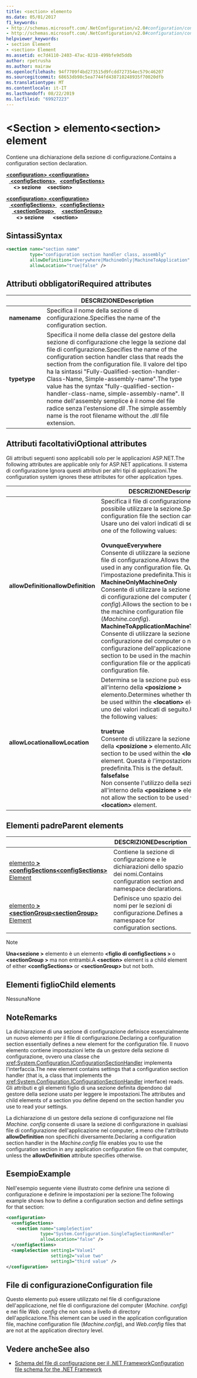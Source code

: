 ```yaml
---
title: <section> elemento
ms.date: 05/01/2017
f1_keywords:
- http://schemas.microsoft.com/.NetConfiguration/v2.0#configuration/configSections/section
- http://schemas.microsoft.com/.NetConfiguration/v2.0#configuration/configSections/sectionGroup/section
helpviewer_keywords:
- section Element
- <section> Element
ms.assetid: ec7d4110-2403-47ac-8218-499bfe9d5ddb
author: rpetrusha
ms.author: mairaw
ms.openlocfilehash: 94f7709f4bd273515d9fcdd727354ec579c46207
ms.sourcegitcommit: 68653db98c5ea7744fd438710248935f70020dfb
ms.translationtype: MT
ms.contentlocale: it-IT
ms.lasthandoff: 08/22/2019
ms.locfileid: "69927223"
---
```

# <a name="section-element"></a><span data-ttu-id="d75d4-102">\<Section > elemento</span><span class="sxs-lookup"><span data-stu-id="d75d4-102">\<section> element</span></span>

<span data-ttu-id="d75d4-103">Contiene una dichiarazione della sezione di configurazione.</span><span class="sxs-lookup"><span data-stu-id="d75d4-103">Contains a configuration section declaration.</span></span>

<span data-ttu-id="d75d4-104">[ **\<configuration>** ](configuration-element.md) </span><span class="sxs-lookup"><span data-stu-id="d75d4-104">[**\<configuration>**](configuration-element.md) </span></span>  
<span data-ttu-id="d75d4-105">&nbsp;&nbsp;[ **\<configSections>** ](configsections-element-for-configuration.md) </span><span class="sxs-lookup"><span data-stu-id="d75d4-105">&nbsp;&nbsp;[**\<configSections>**](configsections-element-for-configuration.md) </span></span>  
<span data-ttu-id="d75d4-106">&nbsp;&nbsp;&nbsp;&nbsp; **\<> sezione**</span><span class="sxs-lookup"><span data-stu-id="d75d4-106">&nbsp;&nbsp;&nbsp;&nbsp;**\<section>**</span></span>

<span data-ttu-id="d75d4-107">[ **\<configuration>** ](configuration-element.md) </span><span class="sxs-lookup"><span data-stu-id="d75d4-107">[**\<configuration>**](configuration-element.md) </span></span>  
<span data-ttu-id="d75d4-108">&nbsp;&nbsp;[ **\<configSections>** ](configsections-element-for-configuration.md) </span><span class="sxs-lookup"><span data-stu-id="d75d4-108">&nbsp;&nbsp;[**\<configSections>**](configsections-element-for-configuration.md) </span></span>  
<span data-ttu-id="d75d4-109">&nbsp;&nbsp;&nbsp;&nbsp;[ **\<sectionGroup>** ](sectiongroup-element-for-configsections.md) </span><span class="sxs-lookup"><span data-stu-id="d75d4-109">&nbsp;&nbsp;&nbsp;&nbsp;[**\<sectionGroup>**](sectiongroup-element-for-configsections.md) </span></span>  
<span data-ttu-id="d75d4-110">&nbsp;&nbsp;&nbsp;&nbsp;&nbsp;&nbsp; **\<> sezione**</span><span class="sxs-lookup"><span data-stu-id="d75d4-110">&nbsp;&nbsp;&nbsp;&nbsp;&nbsp;&nbsp;**\<section>**</span></span>

## <a name="syntax"></a><span data-ttu-id="d75d4-111">Sintassi</span><span class="sxs-lookup"><span data-stu-id="d75d4-111">Syntax</span></span>

```xml
<section name="section name"
         type="configuration section handler class, assembly"
         allowDefinition="Everywhere|MachineOnly|MachineToApplication" 
         allowLocation="true|false" />
```

## <a name="required-attributes"></a><span data-ttu-id="d75d4-112">Attributi obbligatori</span><span class="sxs-lookup"><span data-stu-id="d75d4-112">Required attributes</span></span>

|           | <span data-ttu-id="d75d4-113">DESCRIZIONE</span><span class="sxs-lookup"><span data-stu-id="d75d4-113">Description</span></span> |
| --------- | ----------- |
| <span data-ttu-id="d75d4-114">**name**</span><span class="sxs-lookup"><span data-stu-id="d75d4-114">**name**</span></span>  | <span data-ttu-id="d75d4-115">Specifica il nome della sezione di configurazione.</span><span class="sxs-lookup"><span data-stu-id="d75d4-115">Specifies the name of the configuration section.</span></span> |
| <span data-ttu-id="d75d4-116">**type**</span><span class="sxs-lookup"><span data-stu-id="d75d4-116">**type**</span></span>  | <span data-ttu-id="d75d4-117">Specifica il nome della classe del gestore della sezione di configurazione che legge la sezione dal file di configurazione.</span><span class="sxs-lookup"><span data-stu-id="d75d4-117">Specifies the name of the configuration section handler class that reads the section from the configuration file.</span></span> <span data-ttu-id="d75d4-118">Il valore del tipo ha la sintassi "Fully-Qualified-section-handler-Class-Name, Simple-assembly-name".</span><span class="sxs-lookup"><span data-stu-id="d75d4-118">The type value has the syntax "fully-qualified-section-handler-class-name, simple-assembly-name".</span></span> <span data-ttu-id="d75d4-119">Il nome dell'assembly semplice è il nome del file radice senza l'estensione *dll* .</span><span class="sxs-lookup"><span data-stu-id="d75d4-119">The simple assembly name is the root filename without the *.dll* file extension.</span></span> |

## <a name="optional-attributes"></a><span data-ttu-id="d75d4-120">Attributi facoltativi</span><span class="sxs-lookup"><span data-stu-id="d75d4-120">Optional attributes</span></span>

<span data-ttu-id="d75d4-121">Gli attributi seguenti sono applicabili solo per le applicazioni ASP.NET.</span><span class="sxs-lookup"><span data-stu-id="d75d4-121">The following attributes are applicable only for ASP.NET applications.</span></span> <span data-ttu-id="d75d4-122">Il sistema di configurazione Ignora questi attributi per altri tipi di applicazioni.</span><span class="sxs-lookup"><span data-stu-id="d75d4-122">The configuration system ignores these attributes for other application types.</span></span>

|                     | <span data-ttu-id="d75d4-123">DESCRIZIONE</span><span class="sxs-lookup"><span data-stu-id="d75d4-123">Description</span></span> |
| ------------------- | ----------- |
| <span data-ttu-id="d75d4-124">**allowDefinition**</span><span class="sxs-lookup"><span data-stu-id="d75d4-124">**allowDefinition**</span></span> | <span data-ttu-id="d75d4-125">Specifica il file di configurazione in cui è possibile utilizzare la sezione.</span><span class="sxs-lookup"><span data-stu-id="d75d4-125">Specifies which configuration file the section can be used in.</span></span> <span data-ttu-id="d75d4-126">Usare uno dei valori indicati di seguito.</span><span class="sxs-lookup"><span data-stu-id="d75d4-126">Use one of the following values:</span></span><br><br><span data-ttu-id="d75d4-127">**Ovunque**</span><span class="sxs-lookup"><span data-stu-id="d75d4-127">**Everywhere**</span></span><br><span data-ttu-id="d75d4-128">Consente di utilizzare la sezione in qualsiasi file di configurazione.</span><span class="sxs-lookup"><span data-stu-id="d75d4-128">Allows the section to be used in any configuration file.</span></span> <span data-ttu-id="d75d4-129">Questa è l'impostazione predefinita.</span><span class="sxs-lookup"><span data-stu-id="d75d4-129">This is the default.</span></span><br><span data-ttu-id="d75d4-130">**MachineOnly**</span><span class="sxs-lookup"><span data-stu-id="d75d4-130">**MachineOnly**</span></span><br><span data-ttu-id="d75d4-131">Consente di utilizzare la sezione solo nel file di configurazione del computer (*Machine. config*).</span><span class="sxs-lookup"><span data-stu-id="d75d4-131">Allows the section to be used only in the machine configuration file (*Machine.config*).</span></span><br><span data-ttu-id="d75d4-132">**MachineToApplication**</span><span class="sxs-lookup"><span data-stu-id="d75d4-132">**MachineToApplication**</span></span><br><span data-ttu-id="d75d4-133">Consente di utilizzare la sezione nel file di configurazione del computer o nel file di configurazione dell'applicazione.</span><span class="sxs-lookup"><span data-stu-id="d75d4-133">Allows the section to be used in the machine configuration file or the application configuration file.</span></span> |
| <span data-ttu-id="d75d4-134">**allowLocation**</span><span class="sxs-lookup"><span data-stu-id="d75d4-134">**allowLocation**</span></span>   | <span data-ttu-id="d75d4-135">Determina se la sezione può essere utilizzata all'interno della  **\<posizione >** elemento.</span><span class="sxs-lookup"><span data-stu-id="d75d4-135">Determines whether the section can be used within the **\<location>** element.</span></span> <span data-ttu-id="d75d4-136">Usare uno dei valori indicati di seguito.</span><span class="sxs-lookup"><span data-stu-id="d75d4-136">Use one of the following values:</span></span><br><br><span data-ttu-id="d75d4-137">**true**</span><span class="sxs-lookup"><span data-stu-id="d75d4-137">**true**</span></span><br><span data-ttu-id="d75d4-138">Consente di utilizzare la sezione all'interno della  **\<posizione >** elemento.</span><span class="sxs-lookup"><span data-stu-id="d75d4-138">Allows the section to be used within the **\<location>** element.</span></span> <span data-ttu-id="d75d4-139">Questa è l'impostazione predefinita.</span><span class="sxs-lookup"><span data-stu-id="d75d4-139">This is the default.</span></span><br><span data-ttu-id="d75d4-140">**false**</span><span class="sxs-lookup"><span data-stu-id="d75d4-140">**false**</span></span><br><span data-ttu-id="d75d4-141">Non consente l'utilizzo della sezione all'interno della  **\<posizione >** elemento.</span><span class="sxs-lookup"><span data-stu-id="d75d4-141">Does not allow the section to be used within the **\<location>** element.</span></span> |

## <a name="parent-elements"></a><span data-ttu-id="d75d4-142">Elementi padre</span><span class="sxs-lookup"><span data-stu-id="d75d4-142">Parent elements</span></span>

|     | <span data-ttu-id="d75d4-143">DESCRIZIONE</span><span class="sxs-lookup"><span data-stu-id="d75d4-143">Description</span></span> |
| --- | ----------- |
| [<span data-ttu-id="d75d4-144">elemento  **>\<configSections**</span><span class="sxs-lookup"><span data-stu-id="d75d4-144">**\<configSections>** Element</span></span>](configsections-element-for-configuration.md) | <span data-ttu-id="d75d4-145">Contiene la sezione di configurazione e le dichiarazioni dello spazio dei nomi.</span><span class="sxs-lookup"><span data-stu-id="d75d4-145">Contains configuration section and namespace declarations.</span></span> |
| [<span data-ttu-id="d75d4-146">elemento  **>\<sectionGroup**</span><span class="sxs-lookup"><span data-stu-id="d75d4-146">**\<sectionGroup>** Element</span></span>](sectiongroup-element-for-configsections.md) | <span data-ttu-id="d75d4-147">Definisce uno spazio dei nomi per le sezioni di configurazione.</span><span class="sxs-lookup"><span data-stu-id="d75d4-147">Defines a namespace for configuration sections.</span></span> |

> [!NOTE]
> <span data-ttu-id="d75d4-148">**Una\<sezione >** elemento è un elemento  **\<figlio di configSections >** o  **\<sectionGroup >** ma non entrambi.</span><span class="sxs-lookup"><span data-stu-id="d75d4-148">A **\<section>** element is a child element of either **\<configSections>** or **\<sectionGroup>** but not both.</span></span>

## <a name="child-elements"></a><span data-ttu-id="d75d4-149">Elementi figlio</span><span class="sxs-lookup"><span data-stu-id="d75d4-149">Child elements</span></span>

<span data-ttu-id="d75d4-150">Nessuna</span><span class="sxs-lookup"><span data-stu-id="d75d4-150">None</span></span>

## <a name="remarks"></a><span data-ttu-id="d75d4-151">Note</span><span class="sxs-lookup"><span data-stu-id="d75d4-151">Remarks</span></span>

<span data-ttu-id="d75d4-152">La dichiarazione di una sezione di configurazione definisce essenzialmente un nuovo elemento per il file di configurazione.</span><span class="sxs-lookup"><span data-stu-id="d75d4-152">Declaring a configuration section essentially defines a new element for the configuration file.</span></span> <span data-ttu-id="d75d4-153">Il nuovo elemento contiene impostazioni lette da un gestore della sezione di configurazione, ovvero una classe che <xref:System.Configuration.IConfigurationSectionHandler> implementa l'interfaccia.</span><span class="sxs-lookup"><span data-stu-id="d75d4-153">The new element contains settings that a configuration section handler (that is, a class that implements the <xref:System.Configuration.IConfigurationSectionHandler> interface) reads.</span></span> <span data-ttu-id="d75d4-154">Gli attributi e gli elementi figlio di una sezione definita dipendono dal gestore della sezione usato per leggere le impostazioni.</span><span class="sxs-lookup"><span data-stu-id="d75d4-154">The attributes and child elements of a section you define depend on the section handler you use to read your settings.</span></span>

<span data-ttu-id="d75d4-155">La dichiarazione di un gestore della sezione di configurazione nel file *Machine. config* consente di usare la sezione di configurazione in qualsiasi file di configurazione dell'applicazione nel computer, a meno che l'attributo **allowDefinition** non specifichi diversamente.</span><span class="sxs-lookup"><span data-stu-id="d75d4-155">Declaring a configuration section handler in the *Machine.config* file enables you to use the configuration section in any application configuration file on that computer, unless the **allowDefinition** attribute specifies otherwise.</span></span>

## <a name="example"></a><span data-ttu-id="d75d4-156">Esempio</span><span class="sxs-lookup"><span data-stu-id="d75d4-156">Example</span></span>

<span data-ttu-id="d75d4-157">Nell'esempio seguente viene illustrato come definire una sezione di configurazione e definire le impostazioni per la sezione:</span><span class="sxs-lookup"><span data-stu-id="d75d4-157">The following example shows how to define a configuration section and define settings for that section:</span></span>

```xml
<configuration>
  <configSections>
    <section name="sampleSection"
             type="System.Configuration.SingleTagSectionHandler" 
             allowLocation="false" />
  </configSections>
  <sampleSection setting1="Value1" 
                 setting2="value two" 
                 setting3="third value" />
</configuration>
```

## <a name="configuration-file"></a><span data-ttu-id="d75d4-158">File di configurazione</span><span class="sxs-lookup"><span data-stu-id="d75d4-158">Configuration file</span></span>

<span data-ttu-id="d75d4-159">Questo elemento può essere utilizzato nel file di configurazione dell'applicazione, nel file di configurazione del computer (*Machine. config*) e nei file *Web. config* che non sono a livello di directory dell'applicazione.</span><span class="sxs-lookup"><span data-stu-id="d75d4-159">This element can be used in the application configuration file, machine configuration file (*Machine.config*), and *Web.config* files that are not at the application directory level.</span></span>

## <a name="see-also"></a><span data-ttu-id="d75d4-160">Vedere anche</span><span class="sxs-lookup"><span data-stu-id="d75d4-160">See also</span></span>

- [<span data-ttu-id="d75d4-161">Schema del file di configurazione per il .NET Framework</span><span class="sxs-lookup"><span data-stu-id="d75d4-161">Configuration file schema for the .NET Framework</span></span>](index.md)
